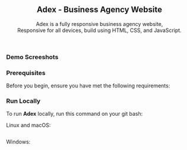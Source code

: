 <div align="center">
  


  <h2 align="center">Adex - Business Agency Website</h2>

  Adex is a fully responsive business agency website, <br />Responsive for all devices, build using HTML, CSS, and JavaScript.



</div>

<br />

### Demo Screeshots



### Prerequisites

Before you begin, ensure you have met the following requirements:



### Run Locally

To run **Adex** locally, run this command on your git bash:

Linux and macOS:

```bash

```

Windows:

```bash

```


